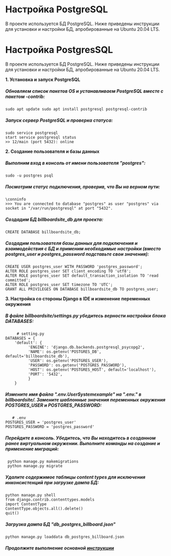 ﻿# Настройка PostgreSQL

В проекте используется БД PostgreSQL. Ниже приведены инструкции для установки и настройки БД, апробированные на Ubuntu 20.04 LTS.

# Настройка PostgresSQL  
  
В проекте используется БД PostgreSQL. Ниже приведены инструкции для установки и настройки БД, апробированные на Ubuntu 20.04 LTS.  
  
**1. Установка и запуск PostgreSQL**  
##### Обновляем список пакетов OS и устанавливаем PostgreSQL вместе с пакетом -contrib:  
```
sudo apt update sudo apt install postgresql postgresql-contrib
```

 ##### Запуск сервер PostgreSQL и проверка статуса: 
 ```
sudo service postgresql 
start service postgresql status 
>> 12/main (port 5432): online
```

**2. Создание пользователя и базы данных**  
##### Выполним вход в консоль от имени пользователя "postgres": 
```
sudo -u postgres psql
 ```
 ##### Посмотрим статус подключения, проверив, что Вы на верном пути: 
 ```
\conninfo 
 >>> You are connected to database "postgres" as user "postgres" via socket in "/var/run/postgresql" at port "5432".  
 ```
 ##### Создадим БД *billboardsite_db* для проекта:  
  ```
 CREATE DATABASE billboardsite_db; 
 ```
 ##### Создадим пользователя базы данных для подключения и взаимодействия с БД и применим необходимые настройки (вместо *postgres_user* и *postgres_password* подставьте свои значения):  
  ```
 CREATE USER postgres_user WITH PASSWORD 'postgres_password'; 
 ALTER ROLE postgres_user SET client_encoding TO 'utf8'; 
 ALTER ROLE postgres_user SET default_transaction_isolation TO 'read committed'; 
 ALTER ROLE postgres_user SET timezone TO 'UTC';  
 GRANT ALL PRIVILEGES ON DATABASE billboardsite_db TO postgres_user; 
 ```
**3. Настройка со стороны Django в IDE и изменение переменных окружения**  
##### В файле *billboardsite/settings.py* убедитесь верности настройки блока DATABASES: 
```
	 # setting.py 
DATABASES = {  
    'default': {  
		  'ENGINE': 'django.db.backends.postgresql_psycopg2',  
		  'NAME': os.getenv('POSTGRES_DB', default='billboardsite_db'),  
		  'USER': os.getenv('POSTGRES_USER'),  
		  'PASSWORD': os.getenv('POSTGRES_PASSWORD'),  
		  'HOST': os.getenv('POSTGRES_HOST', default='localhost'),  
		  'PORT': '5432',  
		  }  
    }
  ```
  ##### Измените имя файла "*.env.UserSystemexample*" на "*.env.*" в billboardsite/. Замените шаблонные значения переменных окружения POSTGRES_USER и POSTGRES_PASSWORD: 
  ```
	 # .env 
 POSTGRES_USER = 'postgres_user'       
 POSTGRES_PASSWORD = 'postgres_password' 
 ```
##### Перейдите в консоль. Убедитесь, что Вы находитесь в созданном ранее виртуальном окружении. Выполните команды на создание и применение миграций: 
```
 python manage.py makemigrations 
 python manage.py migrate
 ```
 ##### Удалите содержимое таблицы **content types** для исключения инконсистенций при загрузке дампа БД:
 ```
 python manage.py shell 
 from django.contrib.contenttypes.models 
 import ContentType 
 ContentType.objects.all().delete() 
 quit()
 ```
##### Загрузка дампа БД _"db_postgres_billboard.json"_  
  ```
 python manage.py loaddata db_postgres_billboard.json
 ```
##### Продолжите выполнение основной [инструкции](./README_BillBoard_UserSystem.md#отправка-e-mail-писем-происходит-с-помощью-сервиса-yandex)
